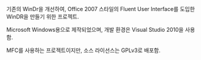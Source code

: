 기존의 WinDr을 개선하여, Office 2007 스타일의 Fluent User Interface를 도입한 WinDR을 만들기 위한 프로젝트.

Microsoft Windows용으로 제작되었으며, 개발 환경은 Visual Studio 2010을 사용함.

MFC를 사용하는 프로젝트이지만, 소스 라이선스는 GPLv3로 배포함.